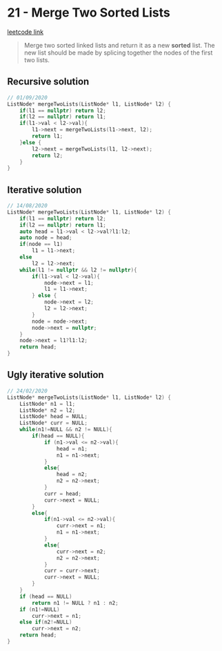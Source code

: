 # 21 - Merge Two Sorted Lists

[leetcode link](https://leetcode.com/problems/merge-two-sorted-lists/)

> Merge two sorted linked lists and return it as a new **sorted** list. The new list should be made by splicing together the nodes of the first two lists.

## Recursive solution

```cpp
// 01/09/2020
ListNode* mergeTwoLists(ListNode* l1, ListNode* l2) {
    if(l1 == nullptr) return l2;
    if(l2 == nullptr) return l1;
    if(l1->val < l2->val){
        l1->next = mergeTwoLists(l1->next, l2);
        return l1;
    }else {
        l2->next = mergeTwoLists(l1, l2->next);
        return l2;
    }
}
```
## Iterative solution

```cpp
// 14/08/2020
ListNode* mergeTwoLists(ListNode* l1, ListNode* l2) {
    if(l1 == nullptr) return l2;
    if(l2 == nullptr) return l1;
    auto head = l1->val < l2->val?l1:l2;
    auto node = head;
    if(node == l1)
        l1 = l1->next;
    else
        l2 = l2->next;
    while(l1 != nullptr && l2 != nullptr){
        if(l1->val < l2->val){
            node->next = l1;
            l1 = l1->next;
        } else {
            node->next = l2;
            l2 = l2->next;
        }
        node = node->next;
        node->next = nullptr;
    }
    node->next = l1?l1:l2;
    return head;
}
```
## Ugly iterative solution

```cpp
// 24/02/2020
ListNode* mergeTwoLists(ListNode* l1, ListNode* l2) {
    ListNode* n1 = l1;
    ListNode* n2 = l2;
    ListNode* head = NULL;
    ListNode* curr = NULL;
    while(n1!=NULL && n2 != NULL){
        if(head == NULL){
            if (n1->val <= n2->val){
                head = n1;
                n1 = n1->next;
            }
            else{
                head = n2;
                n2 = n2->next;
            }
            curr = head;
            curr->next = NULL;
        }
        else{
            if(n1->val <= n2->val){
                curr->next = n1;
                n1 = n1->next;
            }
            else{
                curr->next = n2;
                n2 = n2->next;
            }
            curr = curr->next;
            curr->next = NULL;
        }
    }
    if (head == NULL)
        return n1 != NULL ? n1 : n2;
    if (n1!=NULL)
        curr->next = n1;
    else if(n2!=NULL) 
        curr->next = n2;
    return head;
}
```